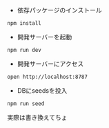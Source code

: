- 依存パッケージのインストール  
```
npm install
```

- 開発サーバーを起動  
```
npm run dev
```

- 開発サーバーにアクセス  
```
open http://localhost:8787
```

- DBにseedsを投入
```
npm run seed
```
実際は書き換えてちょ